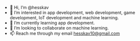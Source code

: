 - 👋 Hi, I’m @hesskav
- 👀 I’m interested in app development, web development, game development, IoT development and machine learning.
- 🌱 I’m currently learning app development.
- 💞️ I’m looking to collaborate on machine learning.
- 📫 Reach me through my email hesskav10@gmail.com

<!---
hesskav/hesskav is a ✨ special ✨ repository because its `README.md` (this file) appears on your GitHub profile.
You can click the Preview link to take a look at your changes.
--->
